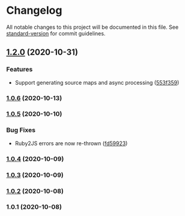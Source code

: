 # Changelog

All notable changes to this project will be documented in this file. See [standard-version](https://github.com/conventional-changelog/standard-version) for commit guidelines.

## [1.2.0](https://github.com/whitefusionhq/rb2js-loader/compare/v1.0.6...v1.2.0) (2020-10-31)


### Features

* Support generating source maps and async processing ([553f359](https://github.com/whitefusionhq/rb2js-loader/commit/553f359945c0ffea52e77ffd0f66eb24e9ad6b35))

### [1.0.6](https://github.com/whitefusionhq/rb2js-loader/compare/v1.0.5...v1.0.6) (2020-10-13)

### [1.0.5](https://github.com/whitefusionhq/rb2js-loader/compare/v1.0.4...v1.0.5) (2020-10-10)


### Bug Fixes

* Ruby2JS errors are now re-thrown ([fd59923](https://github.com/whitefusionhq/rb2js-loader/commit/fd599231436daf5abfb35046d0120d475735e1c2))

### [1.0.4](https://github.com/whitefusionhq/rb2js-loader/compare/v1.0.3...v1.0.4) (2020-10-09)

### [1.0.3](https://github.com/whitefusionhq/rb2js-loader/compare/v1.0.2...v1.0.3) (2020-10-09)

### [1.0.2](https://github.com/whitefusionhq/rb2js-loader/compare/v1.0.1...v1.0.2) (2020-10-08)

### 1.0.1 (2020-10-08)
